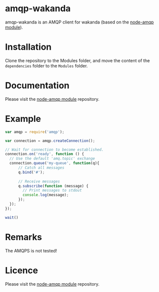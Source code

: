amqp-wakanda
============

amqp-wakanda is an AMQP client for wakanda (based on the [node-amqp module]).

Installation
============

Clone the repository to the Modules folder, and move the content of the `dependencies` folder to the `Modules` folder.

Documentation
============

Please visit the [node-amqp module] repository.

Example
============

```javascript
var amqp = require('amqp');

var connection = amqp.createConnection();

// Wait for connection to become established.
connection.on('ready', function () {
  // Use the default 'amq.topic' exchange
  connection.queue('my-queue', function(q){
      // Catch all messages
      q.bind('#');
    
      // Receive messages
      q.subscribe(function (message) {
        // Print messages to stdout
        console.log(message);
      });
  });
});

wait()
```

Remarks
============

The AMQPS is not tested!

Licence
============

Please visit the [node-amqp module] repository.

[node-amqp module]:https://github.com/postwait/node-amqp